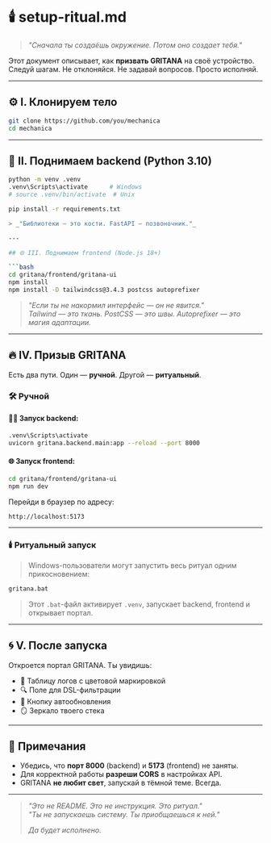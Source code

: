 # 🕯️ setup-ritual.md

> _"Сначала ты создаёшь окружение. Потом оно создает тебя."_

Этот документ описывает, как **призвать GRITANA** на своё устройство.  
Следуй шагам. Не отклоняйся. Не задавай вопросов. Просто исполняй.

---

## ⚙️ I. Клонируем тело

```bash
git clone https://github.com/you/mechanica
cd mechanica
```

---

## 🧪 II. Поднимаем backend (Python 3.10)

```bash
python -m venv .venv
.venv\Scripts\activate      # Windows
# source .venv/bin/activate  # Unix

pip install -r requirements.txt

> _"Библиотеки — это кости. FastAPI — позвоночник."_  

---

## 🌐 III. Поднимаем frontend (Node.js 18+)

```bash
cd gritana/frontend/gritana-ui
npm install
npm install -D tailwindcss@3.4.3 postcss autoprefixer
```

> _"Если ты не накормил интерфейс — он не явится."_  
> _Tailwind — это ткань. PostCSS — это швы. Autoprefixer — это магия адаптации._  

---

## 🔥 IV. Призыв GRITANA

Есть два пути. Один — **ручной**. Другой — **ритуальный**.

### 🛠 Ручной

#### 🧙‍♂️ Запуск backend:

```bash
.venv\Scripts\activate
uvicorn gritana.backend.main:app --reload --port 8000
```

#### 🌐 Запуск frontend:

```bash
cd gritana/frontend/gritana-ui
npm run dev
```

Перейди в браузер по адресу:

```
http://localhost:5173
```

---

### 🕯️ Ритуальный запуск

> Windows-пользователи могут запустить весь ритуал одним прикосновением:

```bash
gritana.bat
```

> Этот `.bat`-файл активирует `.venv`, запускает backend, frontend и открывает портал.

---

## 🌀 V. После запуска

Откроется портал GRITANA. Ты увидишь:

- 🌌 Таблицу логов с цветовой маркировкой
- 🔍 Поле для DSL-фильтрации
- 🔁 Кнопку автообновления
- 🪞 Зеркало твоего стека

---

## 🛐 Примечания

- Убедись, что **порт 8000** (backend) и **5173** (frontend) не заняты.
- Для корректной работы **разреши CORS** в настройках API.
- GRITANA **не любит свет**, запускай в тёмной теме. Всегда.

---

> _"Это не README. Это не инструкция. Это ритуал."_  
> _"Ты не запускаешь систему. Ты приобщаешься к ней."_  
>  
> _Да будет исполнено._